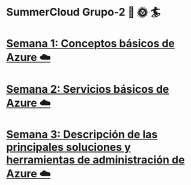 #  SummerCloud Grupo-2 :palm_tree: :sun_with_face: :surfer:

# [Semana 1: Conceptos básicos de Azure :cloud:](https://github.com/NellyQuino/SummerCloud-Grupo-2/blob/main/contenido/semana_uno.md) 

# [Semana 2: Servicios básicos de Azure :cloud:](https://github.com/NellyQuino/SummerCloud-Grupo-2/blob/main/contenido/semana_dos.md) 

# [Semana 3:  Descripción de las principales soluciones y herramientas de administración de Azure :cloud:](https://github.com/NellyQuino/SummerCloud-Grupo-2/blob/main/contenido/semana_tres.md) 